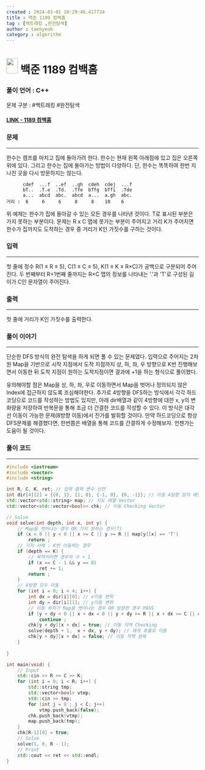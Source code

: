 ```yaml
---
created : 2024-03-01 10:29:46.417734
title : 백준 1189 컴백홈
tag : [백트래킹 ,완전탐색]
author : taehyeok
category : algorithm
---
```

# <img src="https://d2gd6pc034wcta.cloudfront.net/tier/10.svg" width="30" height="40"> 백준 1189 컴백홈

### 풀이 언어 : C++

문제 구분 : #백트래킹 #완전탐색
#### [LINK - 1189 컴백홈](https://www.acmicpc.net/problem/1189)

### 문제

<hr>

한수는 캠프를 마치고 집에 돌아가려 한다. 한수는 현재 왼쪽 아래점에 있고 집은 오른쪽 위에 있다. 그리고 한수는 집에 돌아가는 방법이 다양하다. 단, 한수는 똑똑하여 한번 지나친 곳을 다시 방문하지는 않는다.

```
      cdef  ...f  ..ef  ..gh  cdeh  cdej  ...f 
      bT..  .T.e  .Td.  .Tfe  bTfg  bTfi  .Tde 
      a...  abcd  abc.  abcd  a...  a.gh  abc. 
거리 :  6     6     6     8     8    10    6
```

위 예제는 한수가 집에 돌아갈 수 있는 모든 경우를 나타낸 것이다. T로 표시된 부분은 가지 못하는 부분이다. 문제는 R x C 맵에 못가는 부분이 주어지고 거리 K가 주어지면 한수가 집까지도 도착하는 경우 중 거리가 K인 가짓수를 구하는 것이다.

### 입력

<hr>

첫 줄에 정수 R(1 ≤ R ≤ 5), C(1 ≤ C ≤ 5), K(1 ≤ K ≤ R×C)가 공백으로 구분되어 주어진다. 두 번째부터 R+1번째 줄까지는 R×C 맵의 정보를 나타내는 '.'과 'T'로 구성된 길이가 C인 문자열이 주어진다.

### 출력

<hr>

첫 줄에 거리가 K인 가짓수를 출력한다.

### 풀이 이야기

<hr>


단순한 DFS 방식의 완전 탐색을 하게 되면 풀 수 있는 문제였다. 입력으로 주어지는 2차원 Map을 기반으로 시작 지점에서 도착 지점까지 상, 하, 좌, 우 방향으로 K번 진행해보면서 이동한 뒤 도착 지점이 원하는 도착지점이면 결과에 +1을 하는 형식으로 풀이했다.

유의해야할 점은 Map을 상, 하, 좌, 우로 이동하면서 Map을 벗어나 정의되지 않은 Index에 접근하지 않도록 조심해야한다. 추가로 4방향을 DFS하는 방식에서 각각 하드코딩으로 코드를 작성하는 방법도 있지만, 아래 dir배열과 같이 4방향에 대한 x, y의 변화량을 저장하여 반복문을 통해 조금 더 간결한 코드를 작성할 수 있다. 이 방식은 대각선 이동이 가능한 문제(8방향 이동)에서 진가를 발휘할 것이다. 만약 하드코딩으로 항상 DFS문제를 해결했다면, 한번쯤은 배열을 통해 코드를 간결하게 수정해보자. 언젠가는 도움이 될 것이다.

### 풀이 코드

<hr>


``` c++
#include <iostream>
#include <vector>
#include <string>

int R, C, K, ret; // 입력 출력 변수 선언
int dir[4][2] = {{0, 1}, {1, 0}, {-1, 0}, {0, -1}}; // 이동 4방향 정의 배열
std::vector<std::string> map; // 지도 배열 Vector
std::vector<std::vector<bool>> chk; // 이동 Checking Vector

// Solve
void solve(int depth, int x, int y) {
    // Map을 벗어나는 경우 OR 가지 못하는 경우(T)
    if (x < 0 || y < 0 || x >= C || y >= R || map[y][x] == 'T')
        return ;
    // 기저 사례 : K번 이동하는 경우
    if (depth == K) {
        // 목적지라면 경우의 수 + 1
        if (x == C - 1 && y == 0)
            ret += 1;
        return ;
    }
    // 4방향 모두 이동
    for (int i = 0; i < 4; i++) {
        int dx = dir[i][0]; // x이동 변위
        int dy = dir[i][1]; // y이동 변위
        // 이동 위치가 Map을 벗어나는 경우 OR 방문한 경우 PASS
        if (y + dy < 0 || x + dx < 0 || y + dy >= R || x + dx >= C || chk[y + dy][x + dx])
            continue ;
        chk[y + dy][x + dx] = true; // 이동 지역 Checking
        solve(depth + 1,  x + dx, y + dy); // 재귀 호출로 이동
        chk[y + dy][x + dx] = false; // 이동 지역 원복
    }
    
}

int main(void) {
    // Input
    std::cin >> R >> C >> K;
    for (int i = 0; i < R; i++) {
        std::string tmp;
        std::vector<bool> vtmp;
        std::cin >> tmp;
        for (int j = 0 ; j < C; j++)
            vtmp.push_back(false);
        chk.push_back(vtmp);
        map.push_back(tmp);
    }
    chk[R-1][0] = true;
    // Solve
    solve(1, 0, R - 1);
    // Print
    std::cout << ret << std::endl;
}
```
